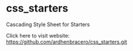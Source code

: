 # css_starters
Cascading Style Sheet for Starters


Click here to visit website: https://github.com/ardhenbracero/css_starters.git
